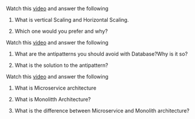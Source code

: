 Watch this [video](https://www.youtube.com/watch?v=xpDnVSmNFX0) and answer the following

1. What is vertical Scaling and Horizontal Scaling.

2. Which one would you prefer and why?

Watch this [video](https://www.youtube.com/watch?v=9T-gNZ5bGCw) and answer the following

1. What are the antipatterns you should avoid with Database?Why is it so?

2. What is the solution to the antipattern?

Watch this [video](https://www.youtube.com/watch?v=qYhRvH9tJKw) and answer the following

1. What is Microservice architecture

2. What is Monolitth Architecture?

3. What is the difference between Microservice and Monolith architecture?
